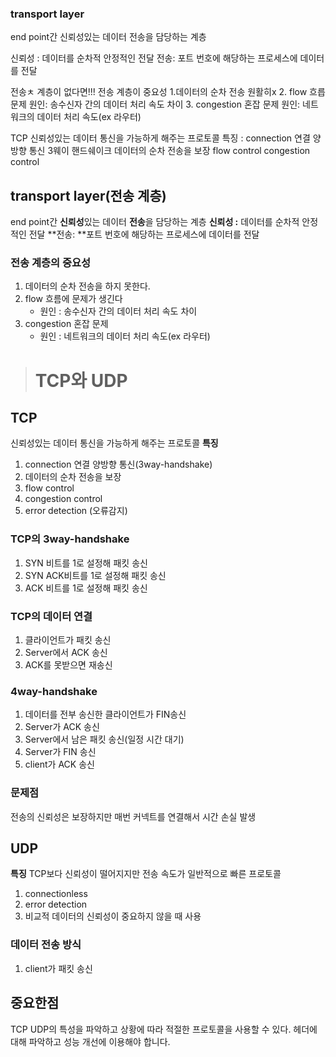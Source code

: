 ### transport layer
end point간 신뢰성있는 데이터 전송을 담당하는 계층

신뢰성 : 데이터를 순차적 안정적인 전달
전송: 포트 번호에 해당하는 프로세스에 데이터를 전달

전송ㅊ 계층이 없다면!!! 전송 계층이 중요성
1.데이터의 순차 전송 원활히x
2. flow 흐릅문제
원인: 송수신자 간의 데이터 처리 속도 차이
3. congestion 혼잡 문제
원인: 네트워크의 데이터 처리 속도(ex 라우터)

TCP
신뢰성있는 데이터 통신을 가능하게 해주는 프로토콜
특징 : connection 연결 양방향 통신 3웨이 핸드쉐이크
데이터의 순차 전송을 보장
flow control
congestion control
## transport layer(전송 계층)
end point간 **신뢰성**있는 데이터 **전송**을 담당하는 계층
**신뢰성 :** 데이터를 순차적 안정적인 전달
**전송: **포트 번호에 해당하는 프로세스에 데이터를 전달

### 전송 계층의 중요성 
1. 데이터의 순차 전송을 하지 못한다. 
1. flow 흐름에 문제가 생긴다
	* 원인 : 송수신자 간의 데이터 처리 속도 차이
1. congestion 혼잡 문제
	* 원인 : 네트워크의 데이터 처리 속도(ex 라우터)


> # TCP와 UDP

## TCP
신뢰성있는 데이터 통신을 가능하게 해주는 프로토콜
**특징**

1. connection 연결 양방향 통신(3way-handshake)
1. 데이터의 순차 전송을 보장
1. flow control
1. congestion control
1. error detection (오류감지)

### TCP의 3way-handshake

1. SYN 비트를 1로 설정해 패킷 송신
1. SYN ACK비트를 1로 설정해 패킷 송신
1. ACK 비트를 1로 설정해 패킷 송신

### TCP의 데이터 연결

1. 클라이언트가 패킷 송신
1. Server에서 ACK 송신
1. ACK를 못받으면 재송신

### 4way-handshake

1. 데이터를 전부 송신한 클라이언트가 FIN송신
1. Server가 ACK 송신
1. Server에서 남은 패킷 송신(일정 시간 대기)
1. Server가 FIN 송신
1. client가 ACK 송신

### 문제점
전송의 신뢰성은 보장하지만 매번 커넥트를 연결해서 시간 손실 발생

## UDP
**특징**
TCP보다 신뢰성이 떨어지지만 전송 속도가 일반적으로 빠른 프로토콜
1. connectionless
1. error detection
1. 비교적 데이터의 신뢰성이 중요하지 않을 때 사용

### 데이터 전송 방식

1. client가 패킷 송신

## 중요한점
TCP UDP의 특성을 파악하고 상황에 따라 적절한 프로토콜을 사용할 수 있다.
헤더에 대해 파악하고 성능 개선에 이용해야 합니다.

